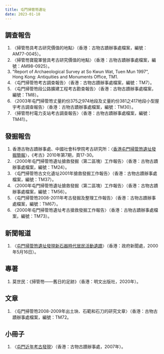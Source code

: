 ```yaml
---
title: 屯門掃管笏遺址
date: 2023-01-18
---
```

<adsense></adsense>

## 調查報告
1. 〈掃管笏具考古研究價值的地點〉（香港：古物古蹟辦事處檔案，編號：AM77-0045）。
2. 〈掃管笏寶龍軍營具考古研究價值的地點〉（香港：古物古蹟辦事處檔案，編號：AM98-0925）。
3. "Report of Archaeological Survey at So Kwun Wat, Tuen Mun 1997", Hong Kong: Antiquities and Monuments Office, TM1.
4. 〈屯門掃管笏考古調查報告〉（香港：古物古蹟辦事處檔案，編號：TM7）。
5. 〈屯門掃管笏段公路擴建工程考古勘查報告〉（香港：古物古蹟辦事處檔案，編號：TM8）。
6. 〈2003年屯門掃管笏丈量約份375之974地段及丈量約份381之417地段小型屋宇考古調查報告〉（香港：古物古蹟辦事處檔案，編號：TM30）。
7. 〈掃管笏村電力支站考古調查報告〉（香港：古物古蹟辦事處檔案，編號：TM41）。
## 發掘報告
1. 香港古物古蹟辦事處、中國社會科學院考古研究所：〈[香港屯門掃管笏遺址發掘簡報](http://www.kaogu.cn/cn/%E7%A0%94%E7%A9%B6%E6%96%B0%E8%AE%BA/%E9%A6%99%E6%B8%AF%E5%B1%AF%E9%97%A8%E6%89%AB%E7%AE%A1%E7%AC%8F%E9%81%97%E5%9D%80%E5%8F%91%E6%8E%98%E7%AE%80%E6%8A%A5.pdf)〉，《考古》2010年第7期，頁17-30。
2. 〈2000年屯門掃管笏遺址搶救發掘（第二區塊）工作報告〉（香港：古物古蹟辦事處檔案，編號：TM24）。
3. 〈屯門掃管笏古文化遺址2001年搶救發掘工作報告〉（香港：古物古蹟辦事處檔案，編號：TM37）。
4. 〈2000年屯門掃管笏遺址搶救發掘（第二區塊）工作報告〉（香港：古物古蹟辦事處檔案，編號：TM56）。
5. 〈屯門掃管笏2008-2011年考古發掘及整理工作報告〉（香港：古物古蹟辦事處檔案，編號：TM67）。
6. 〈2000年屯門掃管笏遺址考古搶救發掘工作報告〉（香港：古物古蹟辦事處檔案，編號：TM73）。
## 新聞報道
1. 〈[屯門掃管笏遺址發現新石器時代居民活動遺蹟](https://www.info.gov.hk/gia/general/200005/16/0516078.htm)〉（香港：政府新聞處，2000年5月16日）。
##  專著
1. 莫世民：《掃管笏——舊日的足跡》（香港：明文出版社，2020年）。
## 文章
1. 〈屯門掃管笏2008-2009年出土玦、石範和石刀的研究文章〉（香港：古物古蹟辦事處檔案，編號：TM72。
## 小冊子
1. 〈[屯門近年考古發現](https://www.amo.gov.hk/filemanager/amo/common/download-area/pamphlet/pamphlet8_2007_11.pdf)〉（香港：古物古蹟辦事處，2007年）。